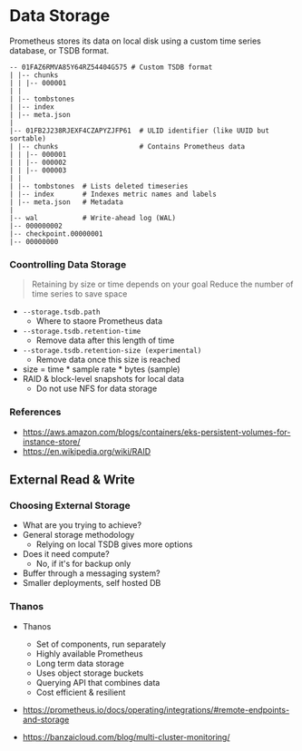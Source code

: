 # Data Storage

Prometheus stores its data on local disk using a custom time series database, or TSDB format.

```
-- 01FAZ6RMVA85Y64RZ54404G575 # Custom TSDB format
| |-- chunks
| | |-- 000001
| |
| |-- tombstones
| |-- index
| |-- meta.json
|
|-- 01FB2J238RJEXF4CZAPYZJFP61  # ULID identifier (like UUID but sortable)
| |-- chunks                    # Contains Prometheus data
| | |-- 000001
| | |-- 000002
| | |-- 000003
| |
| |-- tombstones  # Lists deleted timeseries
| |-- index       # Indexes metric names and labels
| |-- meta.json   # Metadata
|
|-- wal           # Write-ahead log (WAL)
|-- 000000002
|-- checkpoint.00000001
|-- 00000000
```

### Coontrolling Data Storage

> Retaining by size or time depends on your goal
> Reduce the number of time series to save space

- `--storage.tsdb.path`
  - Where to staore Prometheus data
- `--storage.tsdb.retention-time`
  - Remove data after this length of time
- `--storage.tsdb.retention-size (experimental)`
  - Remove data once this size is reached
- size = time \* sample rate \* bytes (sample)
- RAID & block-level snapshots for local data
  - Do not use NFS for data storage

### References

- https://aws.amazon.com/blogs/containers/eks-persistent-volumes-for-instance-store/
- https://en.wikipedia.org/wiki/RAID

## External Read & Write

### Choosing External Storage

- What are you trying to achieve?
- General storage methodology
  - Relying on local TSDB gives more options
- Does it need compute?
  - No, if it's for backup only
- Buffer through a messaging system?
- Smaller deployments, self hosted DB

### Thanos

- Thanos

  - Set of components, run separately
  - Highly available Prometheus
  - Long term data storage
  - Uses object storage buckets
  - Querying API that combines data
  - Cost efficient & resilient

- https://prometheus.io/docs/operating/integrations/#remote-endpoints-and-storage
- https://banzaicloud.com/blog/multi-cluster-monitoring/
